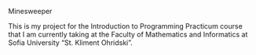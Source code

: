 Minesweeper

This is my project for the Introduction to Programming Practicum course that I am currently taking at the Faculty of Mathematics and Informatics at Sofia University “St. Kliment Ohridski”.
